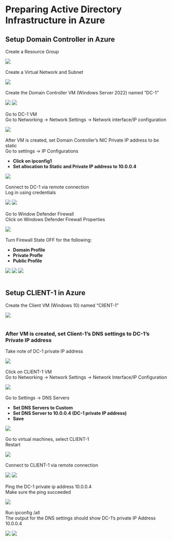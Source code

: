 <h1>Preparing Active Directory Infrastructure in Azure</h1>

<h2>Setup Domain Controller in Azure</h2>

Create a Resource Group  <br/>

![](https://github.com/rbrianshutt/active_directory/blob/main/Active%20Directory%202.0/1.1%20create%20resource%20group.PNG)
<br />
<br />
Create a Virtual Network and Subnet <br/>

![](https://github.com/rbrianshutt/active_directory/blob/main/Active%20Directory%202.0/1.2%20create%20virtual%20network.PNG)
<br />
<br />
Create the Domain Controller VM (Windows Server 2022) named “DC-1”  <br/>

![](https://github.com/rbrianshutt/active_directory/blob/main/Active%20Directory%202.0/1.3%20create%20vm%20dc-1.PNG)
![](https://github.com/rbrianshutt/active_directory/blob/main/Active%20Directory%202.0/1.3a%20create%20vm%20dc-1.PNG)
<br />
<br />
Go to DC-1 VM <br/>
Go to Networking -> Network Settings -> Network interface/IP configuration <br/>

![](https://github.com/rbrianshutt/active_directory/blob/main/Active%20Directory%202.0/1.4%20set%20private%20ip%20nic%20to%20static.PNG)
<br />
<br />
After VM is created, set Domain Controller’s NIC Private IP address to be static <br/>
Go to settings -> IP Configurations <br/>

- <b>Click on ipconfig1</b> 
- <b>Set allocation to Static and Private IP address to 10.0.0.4</b>

![](https://github.com/rbrianshutt/active_directory/blob/main/Active%20Directory%202.0/1.4a%20set%20private%20ip%20nic%20to%20static.PNG)
<br />
<br />
Connect to DC-1 via remote connection <br/>
Log in using credentials <br/>

![](https://github.com/rbrianshutt/active_directory/blob/main/Active%20Directory%202.0/1.5%20rdp%20into%20dc-1.PNG)
![](https://github.com/rbrianshutt/active_directory/blob/main/Active%20Directory%202.0/1.5a%20rdp%20into%20dc-1.PNG)
<br />
<br />
Go to Window Defender Firewall  <br/>
Click on Windows Defender Firewall Properties <br/>

![](https://github.com/rbrianshutt/active_directory/blob/main/Active%20Directory%202.0/1.5b%20disable%20firewall.PNG)
<br />
<br />
Turn Firewall State OFF for the following: <br/>

- <b>Domain Profile</b> 
- <b>Private Profle</b>
- <b>Public Profile</b>

![](https://github.com/rbrianshutt/active_directory/blob/main/Active%20Directory%202.0/1.5c%20disable%20firewall.PNG)
![](https://github.com/rbrianshutt/active_directory/blob/main/Active%20Directory%202.0/1.5d%20disable%20firewall.PNG)
![](https://github.com/rbrianshutt/active_directory/blob/main/Active%20Directory%202.0/1.5e%20disable%20firewall.PNG)
<br />
<br />

<h2>Setup CLIENT-1 in Azure</h2>

Create the Client VM (Windows 10) named “ClIENT-1” <br/>

![](https://github.com/rbrianshutt/active_directory/blob/main/Active%20Directory%202.0/2.1%20create%20client%20vm.PNG)
<br />
<br />
<h3>After VM is created, set Client-1’s DNS settings to DC-1’s Private IP address</h3>

Take note of DC-1 private IP address <br/>

![](https://github.com/rbrianshutt/active_directory/blob/main/Active%20Directory%202.0/2.2%20set%20Client-1%E2%80%99s%20DNS%20settings%20to%20DC-1%E2%80%99s%20Private%20IP%20address.PNG)
<br />
<br />
Click on CLIENT-1 VM <br/>
Go to Networking -> Network Settings -> Network Interface/IP Configuration <br/> 


![](https://github.com/rbrianshutt/active_directory/blob/main/Active%20Directory%202.0/2.2a%20set%20Client-1%E2%80%99s%20DNS%20settings%20to%20DC-1%E2%80%99s%20Private%20IP%20address.PNG)
<br />
<br />
Go to Settings -> DNS Servers <br/>

- <b>Set DNS Servers to Custom</b> 
- <b>Set DNS Server to 10.0.0.4 (DC-1 private IP address)</b>
- <b>Save</b>

![](https://github.com/rbrianshutt/active_directory/blob/main/Active%20Directory%202.0/2.2b%20set%20Client-1%E2%80%99s%20DNS%20settings%20to%20DC-1%E2%80%99s%20Private%20IP%20address.PNG)
<br />
<br />
Go to virtual machines, select CLIENT-1 <br/>
Restart<br/>

![](https://github.com/rbrianshutt/active_directory/blob/main/Active%20Directory%202.0/2.3%20restart%20client%20vm.PNG)
<br />
<br />
Connect to CLIENT-1 via remote connection  <br/>

![](https://github.com/rbrianshutt/active_directory/blob/main/Active%20Directory%202.0/2.4%20rdp%20into%20client%201%20vm.PNG)
![](https://github.com/rbrianshutt/active_directory/blob/main/Active%20Directory%202.0/2.4a%20rdp%20into%20client%201%20vm.PNG)
<br />
<br />
Ping the DC-1 private ip address 10.0.0.4 <br/>
Make sure the ping succeeded <br/>

![](https://github.com/rbrianshutt/active_directory/blob/main/Active%20Directory%202.0/2.5.1%20ping%20dc%20vm.PNG)
<br />
<br />
Run ipconfig /all <br/>
The output for the DNS settings should show DC-1’s private IP Address 10.0.0.4<br/>

![](https://github.com/rbrianshutt/active_directory/blob/main/Active%20Directory%202.0/2.5.2%20ipconfig%20all.PNG)
![](https://github.com/rbrianshutt/active_directory/blob/main/Active%20Directory%202.0/2.6%20hostname.PNG)

